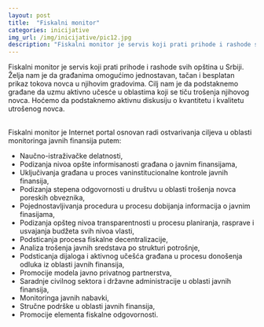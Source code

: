 ```yaml
---
layout: post
title:  "Fiskalni monitor"
categories: inicijative
img_url: /img/inicijative/pic12.jpg
description: "Fiskalni monitor je servis koji prati prihode i rashode svih opština u Srbiji. Želja nam je da građanima omogućimo jednostavan, tačan i besplatan prikaz tokova novca u njihovim gradovima. Cilj nam je da podstaknemo građane da uzmu aktivno učesće u oblastima koji se tiču trošenja njihovog novca. Hoćemo da podstaknemo aktivnu diskusiju o kvantitetu i"
---
```


<div class="justify">
Fiskalni monitor je servis koji prati prihode i rashode svih opština u Srbiji. Želja nam je da građanima omogućimo jednostavan, tačan i besplatan prikaz tokova novca u njihovim gradovima. Cilj nam je da podstaknemo građane da uzmu aktivno učesće u oblastima koji se tiču trošenja njihovog novca. Hoćemo da podstaknemo aktivnu diskusiju o kvantitetu i kvalitetu utrošenog novca.<br/><br/>

Fiskalni monitor je Internet portal osnovan radi ostvarivanja ciljeva u oblasti monitoringa javnih finansija putem:<br/>
<ul>
<li>Naučno-istraživačke delatnosti, </li>
<li>Podizanja nivoa opšte informisanosti građana o javnim finansijama, </li>
<li>Uključivanja građana u proces vaninstitucionalne kontrole javnih finansija, </li>
<li>Podizanja stepena odgovornosti u društvu u oblasti trošenja novca poreskih obveznika, </li> 
<li>Pojednostavljivanja procedura u procesu dobijanja informacija o javnim finasijama, </li>
<li>Podizanja opšteg nivoa transparentnosti u procesu planiranja, rasprave i usvajanja budžeta svih nivoa vlasti, </li>
<li>Podsticanja procesa fiskalne decentralizacije, </li>
<li>Analiza trošenja javnih sredstava po strukturi potrošnje, </li>
<li>Podsticanja dijaloga i aktivnog učešća građana u procesu donošenja odluka iz oblasti javnih finansija, </li>
<li>Promocije modela javno privatnog partnerstva, </li>
<li>Saradnje civilnog sektora i državne administracije u oblasti javnih finansija,</li>
<li>Monitoringa javnih nabavki, </li>
<li>Stručne podrške u oblasti javnih finansija, </li>
<li>Promocije elementa fiskalne odgovornosti. </li>

</ul>
</div>
